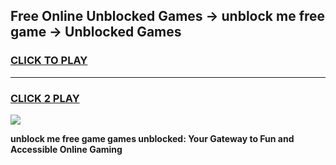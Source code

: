
## Free Online Unblocked Games → unblock me free game → Unblocked Games
<h3>
<a href="https://premium.freeplayer.one?title=unblock_me_free_game&ref=21F">CLICK TO PLAY</a></h3>
<hr>

<h3>
<a href="https://premium.freeplayer.one?title=unblock_me_free_game&ref=21F">CLICK 2 PLAY</a>
  
</h3>

<a href="https://premium.freeplayer.one?title=unblock_me_free_game&ref=21F/"><img src="https://clearcache.store/games.png"></a>


**unblock me free game games unblocked: Your Gateway to Fun and Accessible Online Gaming**
